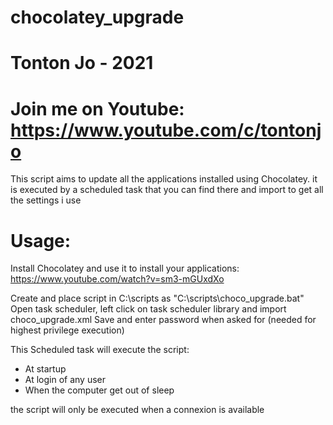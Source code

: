 # chocolatey_upgrade

# Tonton Jo - 2021
# Join me on Youtube: https://www.youtube.com/c/tontonjo

This script aims to update all the applications installed using Chocolatey.
it is executed by a scheduled task that you can find there and import to get all the settings i use

# Usage:

Install Chocolatey and use it to install your applications:
https://www.youtube.com/watch?v=sm3-mGUxdXo

Create and place script in C:\scripts as "C:\scripts\choco_upgrade.bat"
Open task scheduler, left click on task scheduler library and import choco_upgrade.xml
Save and enter password when asked for (needed for highest privilege execution)

This Scheduled task will execute the script:
- At startup
- At login of any user
- When the computer get out of sleep

the script will only be executed when a connexion is available
